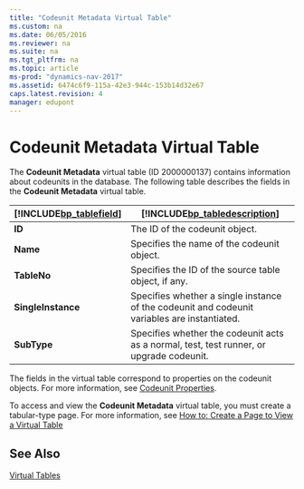 ```yaml
---
title: "Codeunit Metadata Virtual Table"
ms.custom: na
ms.date: 06/05/2016
ms.reviewer: na
ms.suite: na
ms.tgt_pltfrm: na
ms.topic: article
ms-prod: "dynamics-nav-2017"
ms.assetid: 6474c6f9-115a-42e3-944c-153b14d32e67
caps.latest.revision: 4
manager: edupont
---
```

# Codeunit Metadata Virtual Table
The **Codeunit Metadata** virtual table \(ID 2000000137\) contains information about codeunits in the database. The following table describes the fields in the **Codeunit Metadata** virtual table.  
  
|[!INCLUDE[bp_tablefield](includes/bp_tablefield_md.md)]|[!INCLUDE[bp_tabledescription](includes/bp_tabledescription_md.md)]|  
|---------------------------------|---------------------------------------|  
|**ID**|The ID of the codeunit object.|  
|**Name**|Specifies the name of the codeunit object.|  
|**TableNo**|Specifies the ID of the source table object, if any.|  
|**SingleInstance**|Specifies whether a single instance of the codeunit and codeunit variables are instantiated.|  
|**SubType**|Specifies whether the codeunit acts as a normal, test, test runner, or upgrade codeunit.|  
  
 The fields in the virtual table correspond to properties on the codeunit objects. For more information, see [Codeunit Properties](Codeunit-Properties.md).  
  
 To access and view the **Codeunit Metadata** virtual table, you must create a tabular\-type page. For more information, see [How to: Create a Page to View a Virtual Table](How%20to:%20Create%20a%20Page%20to%20View%20a%20Virtual%20Table.md)  
  
## See Also  
 [Virtual Tables](Virtual-Tables.md)